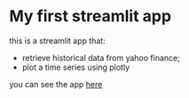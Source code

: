 # My first streamlit app

this is a streamlit app that:
 - retrieve historical data from yahoo finance;
 - plot a time series using plotly


you can see the app [here](https://aplicativode.streamlit.app/)